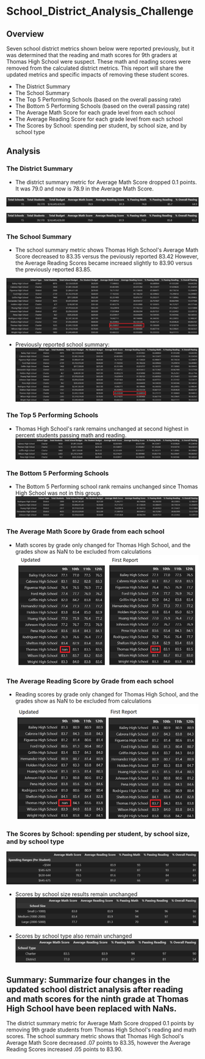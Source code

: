 # School_District_Analysis_Challenge
## Overview
Seven school district metrics shown below were reported previously, but it was determined that the reading and math scores for 9th graders at Thomas High School were suspect.  These math and reading scores were removed from the calculated district metrics.  This report will share the updated metrics and specific impacts of removing these student scores.

* The District Summary
* The School Summary
* The Top 5 Performing Schools (based on the overall passing rate)
* The Bottom 5 Performing Schools (based on the overall passing rate)
* The Average Math Score for each grade level from each school
* The Average Reading Score for each grade level from each school
* The Scores by School: spending per student, by school size, and by school type

## Analysis
### The District Summary
* The district summary metric for Average Math Score dropped 0.1 points.  It was 79.0 and now is 78.9 in the Average Math Score.

![alt text](https://github.com/jj2773/School_District_Analysis_Challenge/blob/main/report_images/a2-district_summary-updatedreport.PNG)

![alt text](https://github.com/jj2773/School_District_Analysis_Challenge/blob/main/report_images/a1-district_summary-firstreport.PNG)

### The School Summary
* The school summary metric shows Thomas High School's Average Math Score decreased to 83.35 versus the peviously reported 83.42  However, the Average Reading Scores became increaed slightly to 83.90 versus the previously reported 83.85.

![alt text](https://github.com/jj2773/School_District_Analysis_Challenge/blob/main/report_images/b2-school_summary_updatedreport.PNG)

* Previously reported school summary:
![alt text](https://github.com/jj2773/School_District_Analysis_Challenge/blob/main/report_images/b1-school_summary_firstreport.PNG)

### The Top 5 Performing Schools
* Thomas High School's rank remains unchanged at second highest in percent students passing math and reading.
![alt text](https://github.com/jj2773/School_District_Analysis_Challenge/blob/main/report_images/c2-top_five_schools_updatedreport.PNG)

### The Bottom 5 Performing Schools
* The Bottom 5 Performing school rank remains unchanged since Thomas High School was not in this group.
![alt text](https://github.com/jj2773/School_District_Analysis_Challenge/blob/main/report_images/d2-bottom_five_schools_updatedreport.PNG)

### The Average Math Score by Grade from each school
* Math scores by grade only changed for Thomas High School, and the grades show as NaN to be excluded from calculations
![alt text](https://github.com/jj2773/School_District_Analysis_Challenge/blob/main/report_images/math_scores_by_grade_comparison.PNG)

### The Average Reading Score by Grade from each school
* Reading scores by grade only changed for Thomas High School, and the grades show as NaN to be excluded from calculations
![alt text](https://github.com/jj2773/School_District_Analysis_Challenge/blob/main/report_images/reading_scores_by_grade_comparison.PNG)


### The Scores by School: spending per student, by school size, and by school type
![alt text](https://github.com/jj2773/School_District_Analysis_Challenge/blob/main/report_images/g2-schools_by_spending-updatedreport.PNG)

* Scores by school size results remain unchanged
![alt text](https://github.com/jj2773/School_District_Analysis_Challenge/blob/main/report_images/i2-schools_by_size-updatedreport.PNG)

* Scores by school type also remain unchanged
![alt text](https://github.com/jj2773/School_District_Analysis_Challenge/blob/main/report_images/h2-schools_by_type-updatedreport.PNG)

## Summary: Summarize four changes in the updated school district analysis after reading and math scores for the ninth grade at Thomas High School have been replaced with NaNs.
The district summary metric for Average Math Score dropped 0.1 points by removing 9th grade students from Thomas High School's reading and math scores.  The school summary metric shows that Thomas High School's Average Math Score decreased .07 points to 83.35, however the Average Reading Scores increased .05 points to 83.90.


